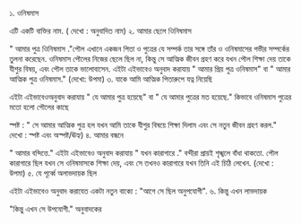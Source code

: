 ১. ওনিষমাস 

 এটি একটি বাক্তির নাম. ( দেখো : অনুবাদিত নাম)
২. আমার ছেলে ওিনিষমাস 

" আমার পুত্র ওিনিষমাস ."পৌল এখানে একজন পিতা ও পুত্রের যে সম্পর্ক তার সঙ্গে তাঁর ও ওনিষমাসের গভীর সম্পর্কের তুলনা করেছেন. 
 ওনিষমাস পৌলের নিজের ছেলে ছিল না, কিন্তু সে আত্মিক জীবন গ্রহণ করে যখন   পৌল শিক্ষা দেয় তাকে যীশুর বিষয়, এবং পৌল তাকে ভালোবাসেন.
 এইটা এইভাবেও অনুবাদ করাযায় " আমার প্রিয় পুত্র ওনিষমাস" বা " আমার আত্মিক পুত্র ওনিষমাস."
 (দেখো: উপমা)
৩. যাকে আমি আত্মিক পিতারুপে যত্ন নিয়েছি 

 এইটা এইভাবেওঅনুবাদ করাযায় "  যে আমার পুত্র হয়েছে" বা " যে আমার পুত্রের মত হয়েছে." কিভাবে ওনিষমাস    পুত্রের মতো হলো পৌলের কাছে 

 স্পষ্ট :
" সে আমার আত্মিক পুত্র হল যখন আমি তাকে যীশুর বিষয়ে শিক্ষা দিলাম এবং সে নতুন জীবন গ্রহণ করল."
দেখো : স্পষ্ট এবং অস্পষ্ট/ঊহ্য)
৪. আমার বন্ধনে 

" আমার বন্দিত্তে." এইটা এইভাবেও অনুবাদ করাযায় " যখন কারাগারে ." বন্দীরা প্রায়ই শৃঙ্খলে বাঁধা থাকতো. পৌল কারাগারে ছিল যখন সে ওনিষমাসকে শিক্ষা দেয়, এবং সে তখনও কারাগারে যখন তিনি এই চিঠি লেখেন. (দেখো : উপমা)
৫. যে পূর্ব্বে অলাভদায়ক ছিল 

 এইটা এইভাবেও অনুবাদ করাযেত একটা নতুন বাক্যে : "আগে সে ছিল অনুপযোগী".
৬. কিন্তু এখন লাভদায়ক 

 "কিন্তু এখন সে উপযোগী." অনুবাদকের